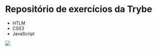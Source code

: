 <style>
  .logo{
    margin-left: auto;
    margin-right: auto;
  }
</style>
<h1>Repositório de exercícios da Trybe</h1>
<ul>
  <li>HTLM</li>
  <li>CSS3</li>
  <li>JavaScript</li>
</ul>
<img class="logo" src="https://user-images.githubusercontent.com/59674530/107099046-74d6a200-67ef-11eb-9e07-9a212ce05acc.png" />
